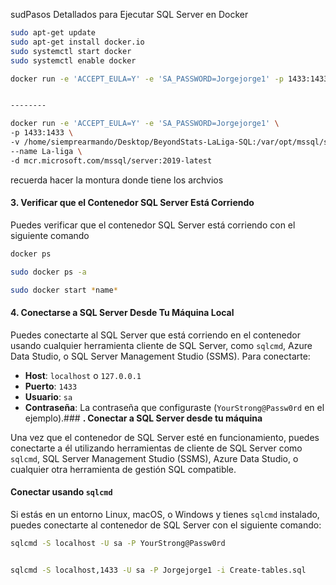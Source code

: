 sudPasos Detallados para Ejecutar SQL Server en Docker

```bash
sudo apt-get update
sudo apt-get install docker.io
sudo systemctl start docker
sudo systemctl enable docker

```

```bash
docker run -e 'ACCEPT_EULA=Y' -e 'SA_PASSWORD=Jorgejorge1' -p 1433:1433 -d mcr.microsoft.com/mssql/server:2019-latest


--------

docker run -e 'ACCEPT_EULA=Y' -e 'SA_PASSWORD=Jorgejorge1' \
-p 1433:1433 \
-v /home/siemprearmando/Desktop/BeyondStats-LaLiga-SQL:/var/opt/mssql/sql_files \
--name La-liga \
-d mcr.microsoft.com/mssql/server:2019-latest


```
recuerda hacer la montura donde tiene los archvios
#### 3. **Verificar que el Contenedor SQL Server Está Corriendo**

Puedes verificar que el contenedor SQL Server está corriendo con el siguiente comando

```bash
docker ps

sudo docker ps -a

sudo docker start *name*

```
#### 4. **Conectarse a SQL Server Desde Tu Máquina Local**

Puedes conectarte al SQL Server que está corriendo en el contenedor usando cualquier herramienta cliente de SQL Server, como `sqlcmd`, Azure Data Studio, o SQL Server Management Studio (SSMS). Para conectarte:

- **Host**: `localhost` o `127.0.0.1`
- **Puerto**: `1433`
- **Usuario**: `sa`
- **Contraseña**: La contraseña que configuraste (`YourStrong@Passw0rd` en el ejemplo).### **. Conectar a SQL Server desde tu máquina**

Una vez que el contenedor de SQL Server esté en funcionamiento, puedes conectarte a él utilizando herramientas de cliente de SQL Server como `sqlcmd`, SQL Server Management Studio (SSMS), Azure Data Studio, o cualquier otra herramienta de gestión SQL compatible.

#### **Conectar usando `sqlcmd`**

Si estás en un entorno Linux, macOS, o Windows y tienes `sqlcmd` instalado, puedes conectarte al contenedor de SQL Server con el siguiente comando:

```bash
sqlcmd -S localhost -U sa -P YourStrong@Passw0rd


sqlcmd -S localhost,1433 -U sa -P Jorgejorge1 -i Create-tables.sql

```

